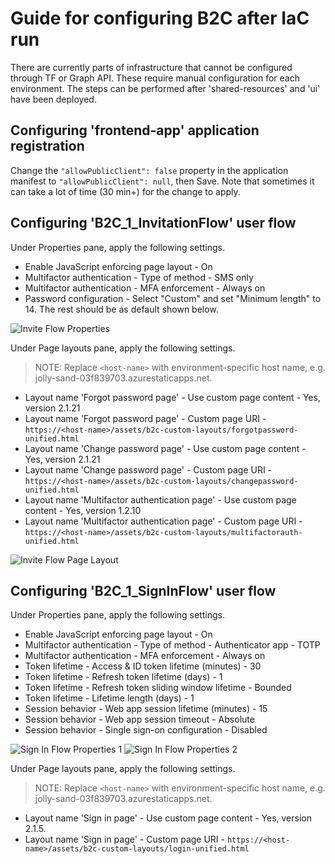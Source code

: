 # Guide for configuring B2C after IaC run

There are currently parts of infrastructure that cannot be configured through TF or Graph API. These require manual configuration for each environment. The steps can be performed after 'shared-resources' and 'ui' have been deployed.

## Configuring 'frontend-app' application registration

Change the `"allowPublicClient": false` property in the application manifest to `"allowPublicClient": null`, then Save. Note that sometimes it can take a lot of time (30 min+) for the change to apply.

## Configuring 'B2C_1_InvitationFlow' user flow

Under Properties pane, apply the following settings.

- Enable JavaScript enforcing page layout - On
- Multifactor authentication - Type of method - SMS only
- Multifactor authentication - MFA enforcement - Always on
- Password configuration - Select "Custom" and set "Minimum length" to 14. The rest should be as default shown below.

![Invite Flow Properties](https://user-images.githubusercontent.com/7224482/231726529-f175e1b4-09e7-45bc-8813-4f182b6fc9e6.PNG)

Under Page layouts pane, apply the following settings.

> NOTE: Replace `<host-name>` with environment-specific host name, e.g. jolly-sand-03f839703.azurestaticapps.net.

- Layout name 'Forgot password page' - Use custom page content - Yes, version 2.1.21
- Layout name 'Forgot password page' - Custom page URI - `https://<host-name>/assets/b2c-custom-layouts/forgotpassword-unified.html`
- Layout name 'Change password page' - Use custom page content - Yes, version 2.1.21
- Layout name 'Change password page' - Custom page URI - `https://<host-name>/assets/b2c-custom-layouts/changepassword-unified.html`
- Layout name 'Multifactor authentication page' - Use custom page content - Yes, version 1.2.10
- Layout name 'Multifactor authentication page' - Custom page URI - `https://<host-name>/assets/b2c-custom-layouts/multifactorauth-unified.html`

![Invite Flow Page Layout](https://user-images.githubusercontent.com/77341673/228801236-18c95292-8b1b-4e1f-96ce-cc4302413dcc.PNG)

## Configuring 'B2C_1_SignInFlow' user flow

Under Properties pane, apply the following settings.

- Enable JavaScript enforcing page layout - On
- Multifactor authentication - Type of method - Authenticator app - TOTP
- Multifactor authentication - MFA enforcement - Always on
- Token lifetime - Access & ID token lifetime (minutes) - 30
- Token lifetime - Refresh token lifetime (days) - 1
- Token lifetime - Refresh token sliding window lifetime - Bounded
- Token lifetime - Lifetime length (days) - 1
- Session behavior - Web app session lifetime (minutes) - 15
- Session behavior - Web app session timeout - Absolute
- Session behavior - Single sign-on configuration - Disabled

![Sign In Flow Properties 1](https://user-images.githubusercontent.com/77341673/228801340-cb77d4a1-773d-417e-9f22-7dfd7ae6b196.PNG)
![Sign In Flow Properties 2](https://user-images.githubusercontent.com/77341673/228801401-882d0faa-5c1c-4b43-bfbf-f3c4957530e4.PNG)

Under Page layouts pane, apply the following settings.

> NOTE: Replace `<host-name>` with environment-specific host name, e.g. jolly-sand-03f839703.azurestaticapps.net.

- Layout name 'Sign in page' - Use custom page content - Yes, version 2.1.5.
- Layout name 'Sign in page' - Custom page URI - `https://<host-name>/assets/b2c-custom-layouts/login-unified.html`
